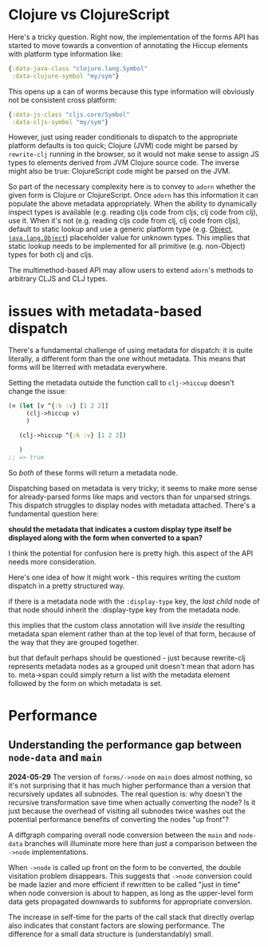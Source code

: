 # Clojure vs ClojureScript

Here's a tricky question. Right now, the implementation of the forms API has started to move towards a convention of annotating the Hiccup elements with platform type information like:
```clojure
{:data-java-class "clojure.lang.Symbol"
 :data-clojure-symbol "my/sym"}
```

This opens up a can of worms because this type information will obviously not be consistent cross platform:
```clojure
{:data-js-class "cljs.core/Symbol"
 :data-cljs-symbol "my/sym"}
```

However, just using reader conditionals to dispatch to the appropriate platform defaults is too quick; Clojure (JVM) code might be parsed by `rewrite-clj` running in the browser, so it would not make sense to assign JS types to elements derived from JVM Clojure source code. The inverse might also be true: ClojureScript code might be parsed on the JVM. 

So part of the necessary complexity here is to convey to `adorn` whether the given form is Clojure or ClojureScript. Once `adorn` has this information it can populate the above metadata appropriately. When the ability to dynamically inspect types is available (e.g. reading cljs code from cljs, clj code from clj), use it. When it's not (e.g. reading cljs code from clj, clj code from cljs), default to static lookup and use a generic platform type (e.g. [Object](https://developer.mozilla.org/en-US/docs/Web/JavaScript/Reference/Global_Objects/Object), [`java.lang.Object`](https://docs.oracle.com/en/java/javase/17/docs/api/java.base/java/lang/Object.html)) placeholder value for unknown types. This implies that static lookup needs to be implemented for all primitive (e.g. non-Object) types for both clj and cljs.

The multimethod-based API may allow users to extend `adorn`'s methods to arbitrary CLJS and CLJ types.

# issues with metadata-based dispatch

There's a fundamental challenge of using metadata for dispatch: it is quite literally, a different form than the one without metadata. This means that forms will be literred with metadata everywhere. 

Setting the metadata outside the function call to `clj->hiccup` doesn't change the issue:

```clojure
(= (let [v ^{:k :v} [1 2 2]]
     (clj->hiccup v)
     )

   (clj->hiccup ^{:k :v} [1 2 2])

   )
;; => true

```

So _both_ of these forms will return a metadata node.

Dispatching based on metadata is very tricky; it seems to make more sense for already-parsed forms
like maps and vectors than for unparsed strings. This dispatch struggles to display nodes with metadata attached. There's a fundamental question here:

**should the metadata that indicates a custom display type itself be displayed along with the form when converted to a span?**

I think the potential for confusion here is pretty high. this aspect of the API needs more consideration.

Here's one idea of how it might work - this requires writing the custom dispatch in a
pretty structured way.

if there is a metadata node with the `:display-type` key, the _last child_ node of that node should inherit the :display-type key from the metadata node.

this implies that the custom class annotation will live _inside_ the resulting metadata span element rather than at the top level of that form, because of the way that they are grouped together.

but that default perhaps should be questioned - just because rewrite-clj represents metadata nodes as a grouped unit doesn't mean that adorn has to. meta->span could simply return a list with the metadata element followed by the form on which metadata is set.

# Performance


## Understanding the performance gap between `node-data` and `main`
**2024-05-29**
The version of `forms/->node` on `main` does almost nothing, so it's not surprising that it has much higher performance than a version that recursively updates all subnodes. The real question is: why doesn't the recursive transformation save time when actually converting the node? Is it just because the overhead of visiting all subnodes twice washes out the potential performance benefits of converting the nodes "up front"?

A diffgraph comparing overall node conversion between the `main` and `node-data` branches will illuminate more here than just a comparison between the `->node` implementations.

When `->node` is called up front on the form to be converted, the double visitation problem disappears. This suggests that `->node` conversion could be made lazier and more efficient if rewritten to be called "just in time" when node conversion is about to happen, as long as the upper-level form data gets propagated downwards to subforms for appropriate conversion. 

The increase in self-time for the parts of the call stack that directly overlap also indicates that constant factors are slowing performance. The difference for a small data structure is (understandably) small.
